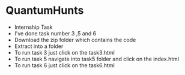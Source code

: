 # QuantumHunts
* Internship Task
* I've done task number 3 ,5 and 6
* Download the zip folder which contains the code
* Extract into a folder
* To run task 3 just click on the task3.html
* To run task 5 navigate into task5 folder and click on the index.html
* To run task 6 just click on the task6.html
